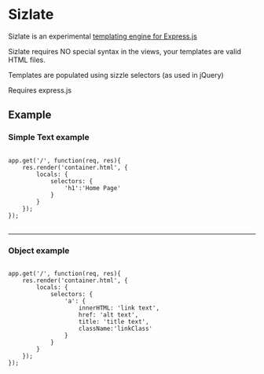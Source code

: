 <h1>Sizlate</h1>

Sizlate is an experimental <a href="http://expressjs.com/guide.html#template-engines">templating engine for Express.js</a>

Sizlate requires NO special syntax in the views, your templates are valid HTML files. 

Templates are populated using sizzle selectors (as used in jQuery)

Requires express.js

<h2>Example</h2>


<h3>Simple Text example</h3>
<pre>
<code>	
app.get('/', function(req, res){
	res.render('container.html', {
		locals: {
			selectors: {
				'h1':'Home Page'
			}
		}
	});
});
</code>
</pre>
<hr />



<h3>Object example</h3>
<pre>
<code>	
app.get('/', function(req, res){
	res.render('container.html', {
		locals: {
			selectors: {
				'a': {
					innerHTML: 'link text',
					href: 'alt text',
					title: 'title text',
					className:'linkClass'
				}
			}
		}
	});
});
</code>
</pre>



